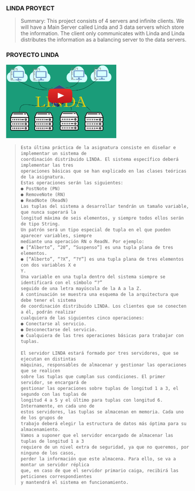 ### **LINDA PROYECT**

> Summary:
> This project consists of 4 servers and infinite clients. We will have a Main Server called Linda and 3 data servers which store the information. The client only communicates with Linda and Linda distributes the information as a balancing server to the data servers.

### **PROYECTO LINDA**

<a href="https://www.youtube.com/embed/pNuqHhpU1TI">
<img src="assets/20230207_105531_Linda_Logo.png" width="300" height="200" /><br>
</a>


> ```
> Esta última práctica de la asignatura consiste en diseñar e implementar un sistema de
> coordinación distribuido LINDA. El sistema específico deberá implementar las tres
> operaciones básicas que se han explicado en las clases teóricas de la asignatura.
> Estas operaciones serán las siguientes:
> ● PostNote (PN)
> ● RemoveNote (RN)
> ● ReadNote (ReadN)
> Las tuplas del sistema a desarrollar tendrán un tamaño variable, que nunca superará la
> longitud máxima de seis elementos, y siempre todos ellos serán de tipo String.
> Un patrón será un tipo especial de tupla en el que pueden aparecer variables, siempre
> mediante una operación RN o ReadN. Por ejemplo:
> ● [“Alberto”, “20”, “Suspenso”] es una tupla plana de tres elementos.
> ● [“Alberto”, “?X”, “?Y”] es una tupla plana de tres elementos con dos variables X e
> Y.
> Una variable en una tupla dentro del sistema siempre se identificará con el símbolo “?”
> seguido de una letra mayúscula de la A a la Z.
> A continuación se muestra una esquema de la arquitectura que debe tener el sistema
> de coordinación distribuido LINDA. Los clientes que se conecten a él, podrán realizar
> cualquiera de las siguientes cinco operaciones:
> ● Conectarse al servicio.
> ● Desconectarse del servicio.
> ● Cualquiera de las tres operaciones básicas para trabajar con tuplas.
>
> El servidor LINDA estará formado por tres servidores, que se ejecutan en distintas
> máquinas, responsables de almacenar y gestionar las operaciones que se realicen
> sobre las tuplas que cumplan sus condiciones. El primer servidor, se encargará de
> gestionar las operaciones sobre tuplas de longitud 1 a 3, el segundo con las tuplas de
> longitud 4 a 5 y el último para tuplas con longitud 6. Internamente, en cada uno de
> estos servidores, las tuplas se almacenan en memoria. Cada uno de los grupos de
> trabajo deberá elegir la estructura de datos más óptima para su almacenamiento.
> Vamos a suponer que el servidor encargado de almacenar las tuplas de longitud 1 a 3
> requiere de un nivel extra de seguridad, ya que no queremos, por ninguno de los casos,
> perder la información que este almacena. Para ello, se va a montar un servidor réplica
> que, en caso de que el servidor primario caiga, recibirá las peticiones correspondientes
> y mantendrá el sistema en funcionamiento.
> ```
